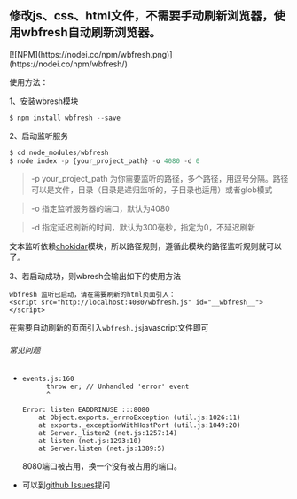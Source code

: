 ## 修改js、css、html文件，不需要手动刷新浏览器，使用wbfresh自动刷新浏览器。

<p style="text-algin:left;">[![NPM](https://nodei.co/npm/wbfresh.png)](https://nodei.co/npm/wbfresh/)</p>

使用方法：

1、安装wbresh模块

```javascript
$ npm install wbfresh --save
```

2、启动监听服务

```javascript
$ cd node_modules/wbfresh
$ node index -p {your_project_path} -o 4080 -d 0
```

> -p your_project_path 为你需要监听的路径，多个路径，用逗号分隔。路径可以是文件，目录（目录是递归监听的，子目录也适用）或者glob模式

> -o 指定监听服务器的端口，默认为4080

> -d 指定延迟刷新的时间，默认为300毫秒，指定为0，不延迟刷新

文本监听依赖[chokidar](https://github.com/paulmillr/chokidar)模块，所以路径规则，遵循此模块的路径监听规则就可以了。

3、若启动成功，则wbresh会输出如下的使用方法

```
wbfresh 监听已启动，请在需要刷新的html页面引入：
<script src="http://localhost:4080/wbfresh.js" id="__wbfresh__"></script>
```

在需要自动刷新的页面引入`wbfresh.js`javascript文件即可







###### 常见问题

- ```error
  events.js:160
        throw er; // Unhandled 'error' event
        ^

  Error: listen EADDRINUSE :::8080
      at Object.exports._errnoException (util.js:1026:11)
      at exports._exceptionWithHostPort (util.js:1049:20)
      at Server._listen2 (net.js:1257:14)
      at listen (net.js:1293:10)
      at Server.listen (net.js:1389:5)
  ```

  8080端口被占用，换一个没有被占用的端口。

- 可以到[github Issues](https://github.com/lcoder/wbfresh/issues)提问


